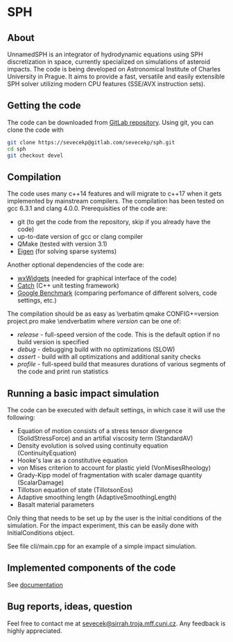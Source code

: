 # SPH

## About
UnnamedSPH is an integrator of hydrodynamic equations using SPH discretization in space, 
currently specialized on simulations of asteroid impacts. The code is being developed 
on Astronomical Institute of Charles University in Prague. It aims to provide a fast, 
versatile and easily extensible SPH solver utilizing modern CPU features (SSE/AVX 
instruction sets).

## Getting the code
The code can be downloaded from <a href="https://gitlab.com/sevecekp/sph/tree/devel">GitLab repository</a>.
Using git, you can clone the code with
```bash
git clone https://sevecekp@gitlab.com/sevecekp/sph.git
cd sph
git checkout devel
```

## Compilation 
The code uses many c++14 features and will migrate to c++17 when it gets implemented 
by mainstream compilers. The compilation has been tested on gcc 6.3.1 and clang 4.0.0.
Prerequisities of the code are:

- git (to get the code from the repository, skip if you already have the code)
- up-to-date version of gcc or clang compiler
- QMake (tested with version 3.1)
- <a href="http://eigen.tuxfamily.org/index.php?title=Main_Page">Eigen</a> (for solving sparse systems)

Another optional dependencies of the code are:

- <a href="https://www.wxwidgets.org/">wxWidgets</a> (needed for graphical interface of the code)
- <a href="https://github.com/philsquared/Catch">Catch</a> (C++ unit testing framework)
- <a href="https://github.com/google/benchmark">Google Benchmark</a> (comparing perfomance of different solvers, code settings, etc.)

The compilation should be as easy as
\verbatim
qmake CONFIG+=version project.pro
make
\endverbatim
where *version* can be one of:
- *release* - full-speed version of the code. This is the default option if no build version is specified
- *debug* - debugging build with no optimizations (SLOW)
- *assert* - build with all optimizations and additional sanity checks
- *profile* - full-speed build that measures durations of various segments of the code and print run statistics

## Running a basic impact simulation
The code can be executed with default settings, in which case it will use the following:
- Equation of motion consists of a stress tensor divergence (SolidStressForce) and an artifial viscosity term (StandardAV)
- Density evolution is solved using continuity equation (ContinuityEquation)
- Hooke's law as a constitutive equation
- von Mises criterion to account for plastic yield (VonMisesRheology)
- Grady-Kipp model of fragmentation with scaler damage quantity (ScalarDamage)
- Tillotson equation of state (TillotsonEos)
- Adaptive smoothing length (AdaptiveSmoothingLength)
- Basalt material parameters

Only thing that needs to be set up by the user is the initial conditions of the simulation.
For the impact experiment, this can be easily done with InitialConditions object.

See file cli/main.cpp for an example of a simple impact simulation.

## Implemented components of the code
See [documentation](http://sirrah.troja.mff.cuni.cz/~sevecek/sph/docs/List.html)

## Bug reports, ideas, question
Feel free to contact me at <a href="mailto:sevecek@sirrah.troja.mff.cuni.cz">sevecek@sirrah.troja.mff.cuni.cz</a>. 
Any feedback is highly appreciated.
